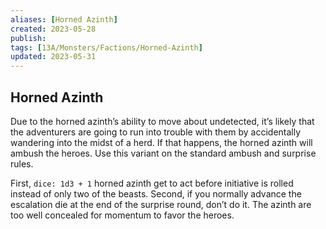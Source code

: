 ```yaml
---
aliases: [Horned Azinth]
created: 2023-05-28
publish: 
tags: [13A/Monsters/Factions/Horned-Azinth]
updated: 2023-05-31
---
```


## Horned Azinth 

Due to the horned azinth’s ability to move about undetected, it’s likely that the adventurers are going to run into trouble with them by accidentally wandering into the midst of a herd. If that happens, the horned azinth will ambush the heroes. Use this variant on the standard ambush and surprise rules.

First, `dice: 1d3 + 1` horned azinth get to act before initiative is rolled instead of only two of the beasts. Second, if you normally advance the escalation die at the end of the surprise round, don’t do it. The azinth are too well concealed for momentum to favor the heroes.